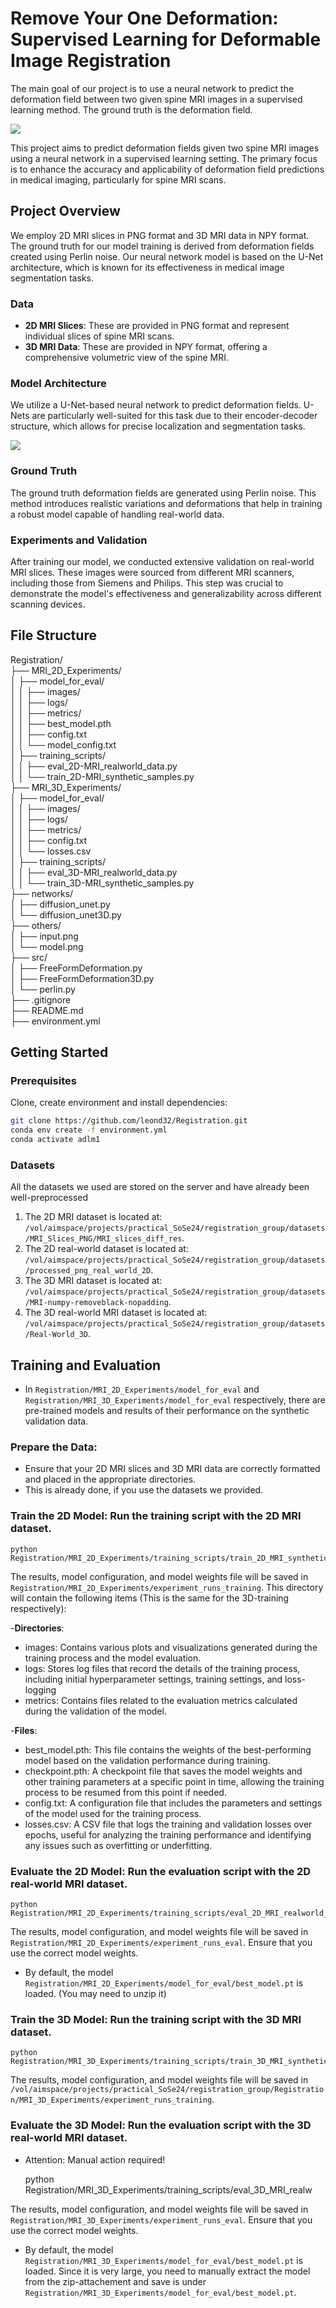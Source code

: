 # Remove Your One Deformation: Supervised Learning for Deformable Image Registration


The main goal of our project is to use a neural network to predict the deformation field between two given spine MRI images in a supervised learning method.  The ground truth is the deformation field. 

![](./others/input.png)

This project aims to predict deformation fields given two spine MRI images using a neural network in a supervised learning setting. The primary focus is to enhance the accuracy and applicability of deformation field predictions in medical imaging, particularly for spine MRI scans.

## Project Overview

We employ 2D MRI slices in PNG format and 3D MRI data in NPY format. The ground truth for our model training is derived from deformation fields created using Perlin noise. Our neural network model is based on the U-Net architecture, which is known for its effectiveness in medical image segmentation tasks.

### Data

- **2D MRI Slices**: These are provided in PNG format and represent individual slices of spine MRI scans.
- **3D MRI Data**: These are provided in NPY format, offering a comprehensive volumetric view of the spine MRI.

### Model Architecture

We utilize a U-Net-based neural network to predict deformation fields. U-Nets are particularly well-suited for this task due to their encoder-decoder structure, which allows for precise localization and segmentation tasks.

![](./others/model.png)

### Ground Truth

The ground truth deformation fields are generated using Perlin noise. This method introduces realistic variations and deformations that help in training a robust model capable of handling real-world data.

### Experiments and Validation

After training our model, we conducted extensive validation on real-world MRI slices. These images were sourced from different MRI scanners, including those from Siemens and Philips. This step was crucial to demonstrate the model's effectiveness and generalizability across different scanning devices.
## File Structure

Registration/<br/>
├── MRI_2D_Experiments/<br/>
│   ├── model_for_eval/<br/>
│   │   ├── images/<br/>
│   │   ├── logs/<br/>
│   │   ├── metrics/<br/>
│   │   ├── best_model.pth<br/>
│   │   ├── config.txt<br/>
│   │   └── model_config.txt<br/>
│   ├── training_scripts/<br/>
│   │   ├── eval_2D-MRI_realworld_data.py<br/>
│   │   └── train_2D-MRI_synthetic_samples.py<br/>
├── MRI_3D_Experiments/<br/>
│   ├── model_for_eval/<br/>
│   │   ├── images/<br/>
│   │   ├── logs/<br/>
│   │   ├── metrics/<br/>
│   │   ├── config.txt<br/>
│   │   └── losses.csv<br/>
│   ├── training_scripts/<br/>
│   │   ├── eval_3D-MRI_realworld_data.py<br/>
│   │   └── train_3D-MRI_synthetic_samples.py<br/>
├── networks/<br/>
│   ├── diffusion_unet.py<br/>
│   └── diffusion_unet3D.py<br/>
├── others/<br/>
│   ├── input.png<br/>
│   └── model.png<br/>
├── src/<br/>
│   ├── FreeFormDeformation.py<br/>
│   ├── FreeFormDeformation3D.py<br/>
│   └── perlin.py<br/>
├── .gitignore<br/>
├── README.md<br/>
├── environment.yml<br/>


## Getting Started

### Prerequisites

Clone, create environment and install dependencies:

```bash
git clone https://github.com/leond32/Registration.git
conda env create -f environment.yml
conda activate adlm1
```

### **Datasets**

All the datasets we used are stored on the server and have already been well-preprocessed

1. The 2D MRI dataset is located at: `/vol/aimspace/projects/practical_SoSe24/registration_group/datasets/MRI_Slices_PNG/MRI_slices_diff_res`.
2. The 2D real-world dataset is located at: `/vol/aimspace/projects/practical_SoSe24/registration_group/datasets/processed_png_real_world_2D`.
3. The 3D MRI dataset is located at: `/vol/aimspace/projects/practical_SoSe24/registration_group/datasets/MRI-numpy-removeblack-nopadding`.
4. The 3D real-world MRI dataset is located at: `/vol/aimspace/projects/practical_SoSe24/registration_group/datasets/Real-World_3D`.

## **Training and Evaluation**

- In `Registration/MRI_2D_Experiments/model_for_eval` and `Registration/MRI_3D_Experiments/model_for_eval` respectively, there are pre-trained models and results of their performance on the synthetic validation data.

### **Prepare the Data**: 
- Ensure that your 2D MRI slices and 3D MRI data are correctly formatted and placed in the appropriate directories.
- This is already done, if you use the datasets we provided.

### **Train the 2D Model**: Run the training script with the 2D MRI dataset.
    
    
    python Registration/MRI_2D_Experiments/training_scripts/train_2D_MRI_synthetic_samples.py
    
The results, model configuration, and model weights file will be saved in `Registration/MRI_2D_Experiments/experiment_runs_training`. This directory will contain the following items (This is the same for the 3D-training respectively):

-**Directories**:
- images: Contains various plots and visualizations generated during the training process and the model evaluation.
- logs: Stores log files that record the details of the training process, including initial hyperparameter settings, training settings, and loss-logging
- metrics: Contains files related to the evaluation metrics calculated during the validation of the model.

-**Files**:
- best_model.pth: This file contains the weights of the best-performing model based on the validation performance during training.
- checkpoint.pth: A checkpoint file that saves the model weights and other training parameters at a specific point in time, allowing the training process to be resumed from this point if needed.
- config.txt: A configuration file that includes the parameters and settings of the model used for the training process.
- losses.csv: A CSV file that logs the training and validation losses over epochs, useful for analyzing the training performance and identifying any issues such as overfitting or underfitting.

### **Evaluate the 2D Model**: Run the evaluation script with the 2D real-world MRI dataset. 

    
    python Registration/MRI_2D_Experiments/training_scripts/eval_2D_MRI_realworld_data.py
    
The results, model configuration, and model weights file will be saved in `Registration/MRI_2D_Experiments/experiment_runs_eval`. Ensure that you use the correct model weights.
- By default, the model `Registration/MRI_2D_Experiments/model_for_eval/best_model.pt` is loaded. (You may need to unzip it)


### **Train the 3D Model**: Run the training script with the 3D MRI dataset. 
    
    
    python Registration/MRI_3D_Experiments/training_scripts/train_3D_MRI_synthetic_samples.py

The results, model configuration, and model weights file will be saved in `/vol/aimspace/projects/practical_SoSe24/registration_group/Registration/MRI_3D_Experiments/experiment_runs_training`.


### **Evaluate the 3D Model**: Run the evaluation script with the 3D real-world MRI dataset. 
- Attention: Manual action required!
    
    
    python Registration/MRI_3D_Experiments/training_scripts/eval_3D_MRI_realw

The results, model configuration, and model weights file will be saved in `Registration/MRI_3D_Experiments/experiment_runs_eval`. Ensure that you use the correct model weights.
- By default, the model `Registration/MRI_3D_Experiments/model_for_eval/best_model.pt` is loaded. Since it is very large, you need to manually extract the model from the zip-attachement and save is under `Registration/MRI_3D_Experiments/model_for_eval/best_model.pt`.
